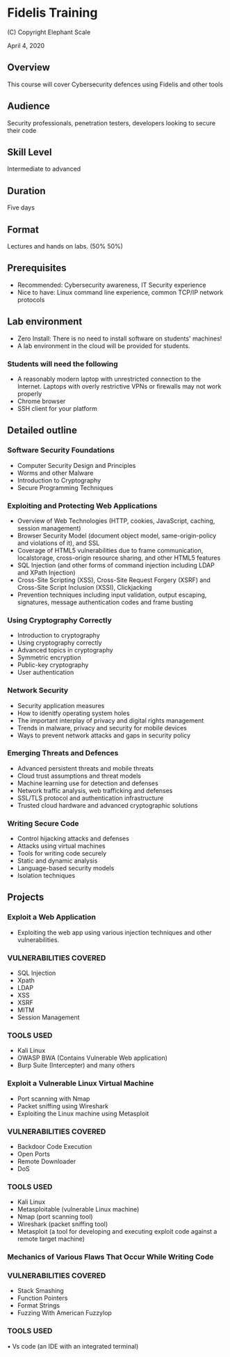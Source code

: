 # Fidelis Training

(C) Copyright Elephant Scale

April 4, 2020

## Overview
This course will cover Cybersecurity defences using Fidelis and other tools

## Audience
Security professionals, penetration testers, developers looking to secure their code

## Skill Level
Intermediate to advanced

## Duration
Five days

## Format
Lectures and hands on labs. (50%   50%)

## Prerequisites
* Recommended: Cybersecurity awareness, IT Security experience
* Nice to have: Linux command line experience, common TCP/IP network protocols


## Lab environment
* Zero Install: There is no need to install software on students' machines!
* A lab environment in the cloud will be provided for students.

### Students will need the following
* A reasonably modern laptop with unrestricted connection to the Internet. Laptops with overly restrictive VPNs or firewalls may not work properly
* Chrome browser
* SSH client for your platform

## Detailed outline

### Software Security Foundations

* Computer Security Design and Principles
* Worms and other Malware
* Introduction to Cryptography
* Secure Programming Techniques

### Exploiting and Protecting Web Applications
* Overview of Web Technologies (HTTP, cookies, JavaScript, caching, session management)
* Browser Security Model (document object model, same-origin-policy and violations of it), and SSL
* Coverage of HTML5 vulnerabilities due to frame communication, localstorage, cross-origin resource sharing, and other HTML5 features
* SQL Injection (and other forms of command injection including LDAP and XPath Injection)
* Cross-Site Scripting (XSS), Cross-Site Request Forgery (XSRF) and Cross-Site Script Inclusion (XSSI), Clickjacking
* Prevention techniques including input validation, output escaping, signatures, message authentication codes and frame busting

### Using Cryptography Correctly
* Introduction to cryptography
* Using cryptography correctly
* Advanced topics in cryptography
* Symmetric encryption
* Public-key cryptography
* User authentication

### Network Security
* Security application measures
* How to idenitfy operating system holes
* The important interplay of privacy and digital rights management
* Trends in malware, privacy and security for mobile devices
* Ways to prevent network attacks and gaps in security policy

### Emerging Threats and Defences
* Advanced persistent threats and mobile threats
* Cloud trust assumptions and threat models
* Machine learning use for detection and defenses
* Network traffic analysis, web trafficking and defenses
* SSL/TLS protocol and authentication infrastructure
* Trusted cloud hardware and advanced cryptographic solutions

### Writing Secure Code
* Control hijacking attacks and defenses
* Attacks using virtual machines
* Tools for writing code securely
* Static and dynamic analysis
* Language-based security models
* Isolation techniques

## Projects
### Exploit a Web Application

* Exploiting the web app using various injection techniques and other vulnerabilities.

### VULNERABILITIES COVERED

* SQL Injection
* Xpath
* LDAP
* XSS
* XSRF
* MITM
* Session Management

### TOOLS USED

* Kali Linux
* OWASP BWA (Contains Vulnerable Web application)
* Burp Suite (Intercepter) and many others

### Exploit a Vulnerable Linux Virtual Machine

* Port scanning with Nmap
* Packet sniffing using Wireshark
* Exploiting the Linux machine using Metasploit

### VULNERABILITIES COVERED

* Backdoor Code Execution
* Open Ports
* Remote Downloader
* DoS

### TOOLS USED

* Kali Linux
* Metasploitable (vulnerable Linux machine)
* Nmap (port scanning tool)
* Wireshark (packet sniffing tool)
* Metasploit (a tool for developing and executing exploit code against a remote target machine)

### Mechanics of Various Flaws That Occur While Writing Code

### VULNERABILITIES COVERED

* Stack Smashing
* Function Pointers
* Format Strings
* Fuzzing With American Fuzzylop

### TOOLS USED
• Vs code (an IDE with an integrated terminal)

